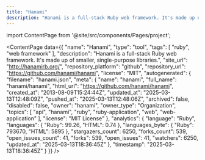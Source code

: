 ```yaml
---
title: "Hanami"
description: "Hanami is a full-stack Ruby web framework. It's made up of smaller, single-purpose libraries."
---
```

import ContentPage from '@site/src/components/Pages/project';

<ContentPage
    data={{
  "name": "Hanami",
  "type": "tool",
  "tags": [
    "ruby",
    "web framework"
  ],
  "description": "Hanami is a full-stack Ruby web framework. It's made up of smaller, single-purpose libraries.",
  "site_url": "http://hanamirb.org/",
  "repository_platform": "github",
  "repository_url": "https://github.com/hanami/hanami",
  "license": "MIT",
  "autogenerated": {
    "filename": "hanami.json",
    "meta": {
      "name": "hanami",
      "full_name": "hanami/hanami",
      "html_url": "https://github.com/hanami/hanami",
      "created_at": "2013-08-09T15:24:44Z",
      "updated_at": "2025-03-13T12:48:09Z",
      "pushed_at": "2025-03-13T12:48:06Z",
      "archived": false,
      "disabled": false,
      "owner": "hanami",
      "owner_type": "Organization",
      "topics": [
        "api",
        "hanami",
        "ruby",
        "ruby-application",
        "web",
        "web-application"
      ],
      "license": "MIT License"
    },
    "analytics": {
      "language": "Ruby",
      "languages": {
        "Ruby": 99.26,
        "HTML": 0.74
      },
      "languages_byte": {
        "Ruby": 793670,
        "HTML": 5895
      },
      "stargazers_count": 6250,
      "forks_count": 539,
      "open_issues_count": 41,
      "forks": 539,
      "open_issues": 41,
      "watchers": 6250,
      "updated_at": "2025-03-13T18:36:45Z"
    },
    "timestamp": "2025-03-13T18:36:45Z"
  }
}}
/>
